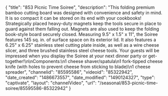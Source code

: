 {
    "title": "853 Picnic Time Soiree",
    "description": "This folding premium bamboo cutting board was designed with convenience and safety in mind. It is so compact it can be stored on its end with your cookbooks! Strategically placed heavy-duty magnets keep the tools secure in place to guard against them falling out. Magnets are also used to keep the folding book-style board securely closed. Measuring 9.5\" x 1.5\" x 11\", the Soiree features 145 sq. in. of surface space on its exterior lid. It also features a 6.25\" x 6.25\" stainless steel cutting plate inside, as well as a wire cheese slicer, and three brushed stainless steel cheese tools. Your guests will be impressed when you display the Soiree at your next dinner party or get-together!\n\nComponents:\n1 cheese shaver\/spatula\n1 fork-tipped cheese knife (with holes to prevent cheese from sticking to blade)\n1 cheese spreader",
    "channelid": "85595586",
    "videoid": "85322942",
    "date_created": "1486673557",
    "date_modified": "1490124327",
    "type": "captivate",
    "layout": "channelVideo",
    "url": "\/seasonal\/853-picnic-time-soiree\/85595586-85322942"
}